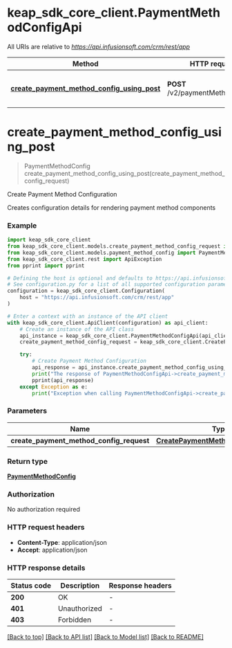 # keap_sdk_core_client.PaymentMethodConfigApi

All URIs are relative to *https://api.infusionsoft.com/crm/rest/app*

Method | HTTP request | Description
------------- | ------------- | -------------
[**create_payment_method_config_using_post**](PaymentMethodConfigApi.md#create_payment_method_config_using_post) | **POST** /v2/paymentMethodConfigs | Create Payment Method Configuration


# **create_payment_method_config_using_post**
> PaymentMethodConfig create_payment_method_config_using_post(create_payment_method_config_request)

Create Payment Method Configuration

Creates configuration details for rendering payment method components

### Example


```python
import keap_sdk_core_client
from keap_sdk_core_client.models.create_payment_method_config_request import CreatePaymentMethodConfigRequest
from keap_sdk_core_client.models.payment_method_config import PaymentMethodConfig
from keap_sdk_core_client.rest import ApiException
from pprint import pprint

# Defining the host is optional and defaults to https://api.infusionsoft.com/crm/rest/app
# See configuration.py for a list of all supported configuration parameters.
configuration = keap_sdk_core_client.Configuration(
    host = "https://api.infusionsoft.com/crm/rest/app"
)

# Enter a context with an instance of the API client
with keap_sdk_core_client.ApiClient(configuration) as api_client:
    # Create an instance of the API class
    api_instance = keap_sdk_core_client.PaymentMethodConfigApi(api_client)
    create_payment_method_config_request = keap_sdk_core_client.CreatePaymentMethodConfigRequest() # CreatePaymentMethodConfigRequest | request

    try:
        # Create Payment Method Configuration
        api_response = api_instance.create_payment_method_config_using_post(create_payment_method_config_request)
        print("The response of PaymentMethodConfigApi->create_payment_method_config_using_post:\n")
        pprint(api_response)
    except Exception as e:
        print("Exception when calling PaymentMethodConfigApi->create_payment_method_config_using_post: %s\n" % e)
```


### Parameters


Name | Type | Description  | Notes
------------- | ------------- | ------------- | -------------
 **create_payment_method_config_request** | [**CreatePaymentMethodConfigRequest**](CreatePaymentMethodConfigRequest.md)| request | 

### Return type

[**PaymentMethodConfig**](PaymentMethodConfig.md)

### Authorization

No authorization required

### HTTP request headers

 - **Content-Type**: application/json
 - **Accept**: application/json

### HTTP response details

| Status code | Description | Response headers |
|-------------|-------------|------------------|
**200** | OK |  -  |
**401** | Unauthorized |  -  |
**403** | Forbidden |  -  |

[[Back to top]](#) [[Back to API list]](../README.md#documentation-for-api-endpoints) [[Back to Model list]](../README.md#documentation-for-models) [[Back to README]](../README.md)

